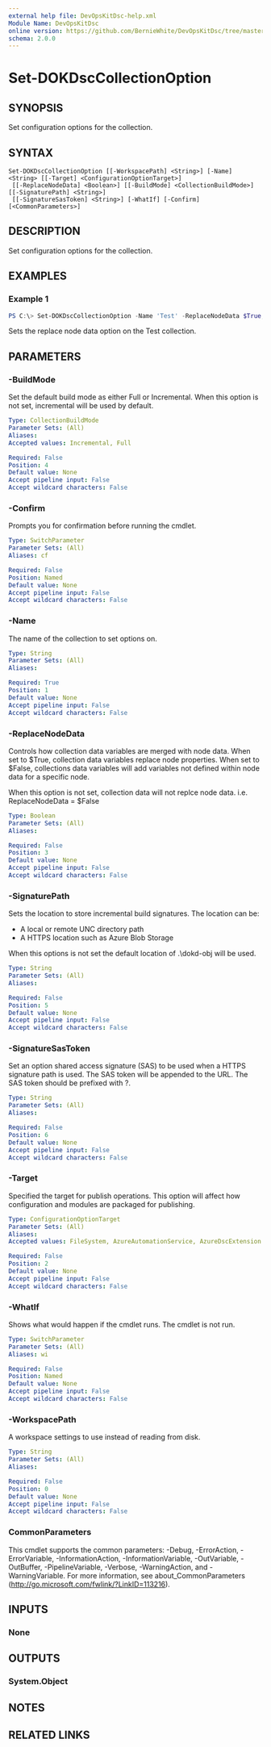 ```yaml
---
external help file: DevOpsKitDsc-help.xml
Module Name: DevOpsKitDsc
online version: https://github.com/BernieWhite/DevOpsKitDsc/tree/master/docs/commands/en-US/Set-DOKDscCollectionOption.md
schema: 2.0.0
---
```


# Set-DOKDscCollectionOption

## SYNOPSIS

Set configuration options for the collection.

## SYNTAX

```text
Set-DOKDscCollectionOption [[-WorkspacePath] <String>] [-Name] <String> [[-Target] <ConfigurationOptionTarget>]
 [[-ReplaceNodeData] <Boolean>] [[-BuildMode] <CollectionBuildMode>] [[-SignaturePath] <String>]
 [[-SignatureSasToken] <String>] [-WhatIf] [-Confirm] [<CommonParameters>]
```

## DESCRIPTION

Set configuration options for the collection.

## EXAMPLES

### Example 1

```powershell
PS C:\> Set-DOKDscCollectionOption -Name 'Test' -ReplaceNodeData $True;
```

Sets the replace node data option on the Test collection.

## PARAMETERS

### -BuildMode

Set the default build mode as either Full or Incremental. When this option is not set, incremental will be used by default.

```yaml
Type: CollectionBuildMode
Parameter Sets: (All)
Aliases:
Accepted values: Incremental, Full

Required: False
Position: 4
Default value: None
Accept pipeline input: False
Accept wildcard characters: False
```

### -Confirm

Prompts you for confirmation before running the cmdlet.

```yaml
Type: SwitchParameter
Parameter Sets: (All)
Aliases: cf

Required: False
Position: Named
Default value: None
Accept pipeline input: False
Accept wildcard characters: False
```

### -Name

The name of the collection to set options on.

```yaml
Type: String
Parameter Sets: (All)
Aliases:

Required: True
Position: 1
Default value: None
Accept pipeline input: False
Accept wildcard characters: False
```

### -ReplaceNodeData

Controls how collection data variables are merged with node data. When set to $True, collection data variables replace node properties. When set to $False, collections data variables will add variables not defined within node data for a specific node.

When this option is not set, collection data will not replce node data. i.e. ReplaceNodeData = $False

```yaml
Type: Boolean
Parameter Sets: (All)
Aliases:

Required: False
Position: 3
Default value: None
Accept pipeline input: False
Accept wildcard characters: False
```

### -SignaturePath

Sets the location to store incremental build signatures. The location can be:

- A local or remote UNC directory path
- A HTTPS location such as Azure Blob Storage

When this options is not set the default location of .\dokd-obj will be used.

```yaml
Type: String
Parameter Sets: (All)
Aliases:

Required: False
Position: 5
Default value: None
Accept pipeline input: False
Accept wildcard characters: False
```

### -SignatureSasToken

Set an option shared access signature (SAS) to be used when a HTTPS signature path is used. The SAS token will be appended to the URL. The SAS token should be prefixed with ?.

```yaml
Type: String
Parameter Sets: (All)
Aliases:

Required: False
Position: 6
Default value: None
Accept pipeline input: False
Accept wildcard characters: False
```

### -Target

Specified the target for publish operations. This option will affect how configuration and modules are packaged for publishing.

```yaml
Type: ConfigurationOptionTarget
Parameter Sets: (All)
Aliases:
Accepted values: FileSystem, AzureAutomationService, AzureDscExtension

Required: False
Position: 2
Default value: None
Accept pipeline input: False
Accept wildcard characters: False
```

### -WhatIf

Shows what would happen if the cmdlet runs. The cmdlet is not run.

```yaml
Type: SwitchParameter
Parameter Sets: (All)
Aliases: wi

Required: False
Position: Named
Default value: None
Accept pipeline input: False
Accept wildcard characters: False
```

### -WorkspacePath

A workspace settings to use instead of reading from disk.

```yaml
Type: String
Parameter Sets: (All)
Aliases:

Required: False
Position: 0
Default value: None
Accept pipeline input: False
Accept wildcard characters: False
```

### CommonParameters

This cmdlet supports the common parameters: -Debug, -ErrorAction, -ErrorVariable, -InformationAction, -InformationVariable, -OutVariable, -OutBuffer, -PipelineVariable, -Verbose, -WarningAction, and -WarningVariable. For more information, see about_CommonParameters (http://go.microsoft.com/fwlink/?LinkID=113216).

## INPUTS

### None

## OUTPUTS

### System.Object

## NOTES

## RELATED LINKS
